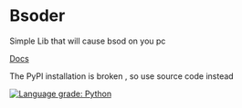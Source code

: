 # Bsoder
Simple Lib that will cause bsod on you pc 

[Docs](https://alex5250.github.io/bsoder/)


The PyPI installation is broken , so use source code instead 

[![Language grade: Python](https://img.shields.io/lgtm/grade/python/g/alex5250/bsoder.svg?logo=lgtm&logoWidth=18)](https://lgtm.com/projects/g/alex5250/bsoder/context:python)
